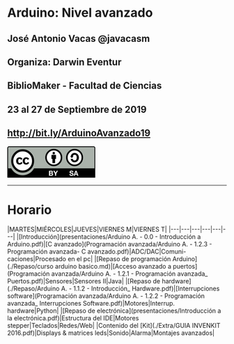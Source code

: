 # Arduino: Nivel avanzado


## José Antonio Vacas @javacasm
## Organiza: Darwin Eventur
## BiblioMaker - Facultad de Ciencias
## 23 al 27 de Septiembre de 2019

## http://bit.ly/ArduinoAvanzado19

![CC](./images/Licencia_CC_peque.png)

* * *

# Horario

|MARTES|MIÉRCOLES|JUEVES|VIERNES M|VIERNES T|
|---|---|---|---|---|---|
|[Introducción](presentaciones/Arduino A. - 0.0 - Introducción a Arduino.pdf)|[C avanzado](Programación avanzada/Arduino A. - 1.2.3 - Programación avanzada- C avanzado.pdf)|ADC/DAC|Comuni- caciones|Procesado en el pc|
|[Repaso de programación Arduino](./Repaso/curso arduino basico.md)|[Acceso avanzado a puertos](Programación avanzada/Arduino A. - 1.2.1 - Programación avanzada_ Puertos.pdf)|Sensores|Sensores II|Java|
|[Repaso de hardware](./Repaso/Arduino A. - 1.1.2 - Introducción_ Hardware.pdf)|[Interrupciones software](Programación avanzada/Arduino A. - 1.2.2 - Programación avanzada_ Interrupciones Software.pdf)|Motores|Interrup. hardware|Python|
|[Repaso de electrónica](presentaciones/Introducción a la electrónica.pdf)|Estructura del IDE|Motores stepper|Teclados|Redes/Web|
|Contenido del [Kit](./Extra/GUIA INVENKIT 2016.pdf)|Displays & matrices leds|Sonido|Alarma|Montajes avanzados|
